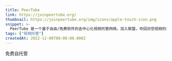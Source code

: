 ```yaml
---
title: PeerTube
link: https://joinpeertube.org/
thumbnail: https://joinpeertube.org/img/icons/apple-touch-icon.png
snippet: >-
  PeerTube 是一个基于自由/免费软件的去中心化视频托管网络。加入联盟，夺回对您视频的控制权！
tags: ["视频托管"]
createdAt: 2022-12-08T00:00:00.000Z
---
```

免费自托管